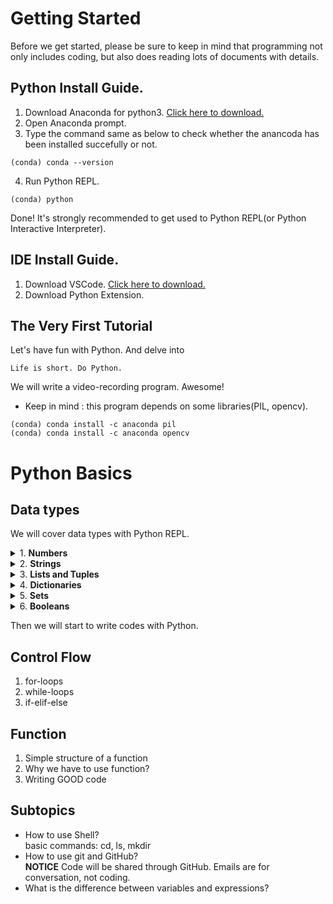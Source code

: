 # Getting Started

Before we get started, please be sure to keep in mind that programming not only includes coding, but also does reading lots of documents with details.

## Python Install Guide.

1. Download Anaconda for python3.
[Click here to download.](https://www.anaconda.com/distribution/)
2. Open Anaconda prompt.
3. Type the command same as below to check whether the anancoda has been installed succefully or not.

```
(conda) conda --version
```

4. Run Python REPL.
```
(conda) python
```

Done! It's strongly recommended to get used to Python REPL(or Python Interactive Interpreter).

## IDE Install Guide.

1. Download VSCode.
[Click here to download.](https://code.visualstudio.com)
2. Download Python Extension.

## The Very First Tutorial

Let's have fun with Python. And delve into
```
Life is short. Do Python.
```

We will write a video-recording program. Awesome!
* Keep in mind : this program depends on some libraries(PIL, opencv).

```
(conda) conda install -c anaconda pil 
(conda) conda install -c anaconda opencv
```


# Python Basics

## Data types

We will cover data types with Python REPL.

<details><summary>1. <b>Numbers</b></summary>
<ol>
    <li>Assignment</li>
    <li>Arithmetic Operation</li>
    <li>Operator Priority</li>
</ol>
</details>

<details><summary>2. <b>Strings</b></summary>
<ol>
    <li>Representation</li>
    <li>String Operation</li>
    <li>Indexing</li>
    <li>Slicing</li>
    <li>Formatting</li>
    <li>Methods</li>
</ol>
</details>

<details><summary>3. <b>Lists and Tuples</b></summary>
<ol>
    <li>Representation</li>
    <li>List Operation</li>
    <li>Indexing</li>
    <li>Slicing</li>
    <li>Methods</li>
    <li>Diffence between List and Tuples</li>
</ol>
</details>

<details><summary>4. <b>Dictionaries</b></summary>
<ol>
    <li>Representation</li>
    <li>Key-Value Pair</li>
    <li>Methods</li>
</ol>
</details>

<details><summary>5. <b>Sets</b></summary>
<ol>
    <li>Representation</li>
    <li>What is Set mathematically?</li>
    <li>Methods</li>
</ol>
</details>

<details><summary>6. <b>Booleans</b></summary>
<ol>
    <li>True and False</li>
    <li>Boolean Features of Data</li>
    <li>Boolean Operation</li>
</ol>
</details>

Then we will start to write codes with Python.

## Control Flow
1. for-loops
2. while-loops
3. if-elif-else

## Function
1. Simple structure of a function
2. Why we have to use function?
3. Writing GOOD code

## Subtopics

* How to use Shell?  
    basic commands: cd, ls, mkdir
* How to use git and GitHub?  
    **NOTICE** Code will be shared through GitHub. Emails are for conversation, not coding.
* What is the difference between variables and expressions?